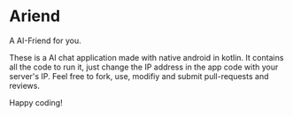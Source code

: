 # Ariend

A AI-Friend for you.

These is a AI chat application made with native android in kotlin. It contains all the code to run it, just change the IP address in the app code
with your server's IP. Feel free to fork, use, modifiy and submit pull-requests and reviews.

Happy coding!
